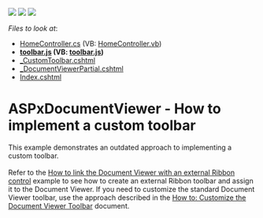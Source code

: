 <!-- default badges list -->
![](https://img.shields.io/endpoint?url=https://codecentral.devexpress.com/api/v1/VersionRange/128596240/14.1.6%2B)
[![](https://img.shields.io/badge/Open_in_DevExpress_Support_Center-FF7200?style=flat-square&logo=DevExpress&logoColor=white)](https://supportcenter.devexpress.com/ticket/details/T140471)
[![](https://img.shields.io/badge/📖_How_to_use_DevExpress_Examples-e9f6fc?style=flat-square)](https://docs.devexpress.com/GeneralInformation/403183)
<!-- default badges end -->
<!-- default file list -->
*Files to look at*:

* [HomeController.cs](./CS/DocumentViewerWithToolbars/Controllers/HomeController.cs) (VB: [HomeController.vb](./VB/DocumentViewerWithToolbars/Controllers/HomeController.vb))
* **[toolbar.js](./CS/DocumentViewerWithToolbars/Scripts/toolbar.js) (VB: [toolbar.js](./VB/DocumentViewerWithToolbars/Scripts/toolbar.js))**
* [_CustomToolbar.cshtml](./CS/DocumentViewerWithToolbars/Views/Home/_CustomToolbar.cshtml)
* [_DocumentViewerPartial.cshtml](./CS/DocumentViewerWithToolbars/Views/Home/_DocumentViewerPartial.cshtml)
* [Index.cshtml](./CS/DocumentViewerWithToolbars/Views/Home/Index.cshtml)
<!-- default file list end -->
# ASPxDocumentViewer - How to implement a custom toolbar


This example demonstrates an outdated approach to implementing a custom toolbar.<br><br> Refer to the <a href="https://www.devexpress.com/Support/Center/Example/Details/T144065">How to link the Document Viewer with an external Ribbon control</a> example to see how to create an external Ribbon toolbar and assign it to the Document Viewer. If you need to customize the standard Document Viewer toolbar, use the approach described in the <a href="https://documentation.devexpress.com/#XtraReports/CustomDocument115660">How to: Customize the Document Viewer Toolbar</a> document.

<br/>


